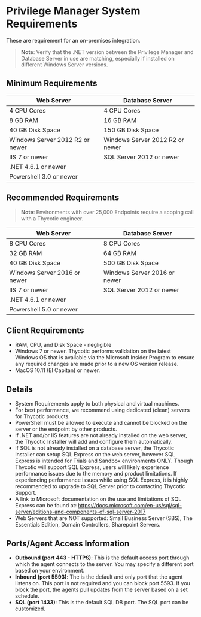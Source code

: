 [title]: # (System Requirements)
[tags]: # (ports,on-premises)
[priority]: # (1501)
# Privilege Manager System Requirements

These are requirement for an on-premises integration.

>**Note**: Verify that the .NET version between the Privilege Manager and Database Server in use are matching, especially if installed on different Windows Server versions.

## Minimum Requirements

| Web Server | Database Server |
| ----- | ----- |
| 4 CPU Cores | 4 CPU Cores |
| 8 GB RAM | 16 GB RAM |
| 40 GB Disk Space | 150 GB Disk Space |
| Windows Server 2012 R2 or newer | Windows Server 2012 R2 or newer |
| IIS 7 or newer | SQL Server 2012 or newer |
| .NET 4.6.1 or newer |  |
| Powershell 3.0 or newer |   |

## Recommended Requirements

>**Note**:
>Environments with over 25,000 Endpoints require a scoping call with a Thycotic engineer.

| Web Server | Database Server |
| ----- | ----- |
| 8 CPU Cores | 8 CPU Cores |
| 32 GB RAM | 64 GB RAM |
| 40 GB Disk Space | 500 GB Disk Space |
| Windows Server 2016 or newer | Windows Server 2016 or newer |
| IIS 7 or newer | SQL Server 2012 or newer |
| .NET 4.6.1 or newer | |  
| Powershell 5.0 or newer | |  

## Client Requirements

* RAM, CPU, and Disk Space - negligible
* Windows 7 or newer. Thycotic performs validation on the latest Windows OS that is available via the Microsoft Insider Program to ensure any required changes are made prior to a new OS version release.
* MacOS 10.11 (El Capitan) or newer.

## Details

* System Requirements apply to both physical and virtual machines.
* For best performance, we recommend using dedicated (clean) servers for Thycotic products.
* PowerShell must be allowed to execute and cannot be blocked on the server or the endpoint by other products.
* If .NET and/or IIS features are not already installed on the web server, the Thycotic Installer will add and configure them automatically.
* If SQL is not already installed on a database server, the Thycotic Installer can setup SQL Express on the web server, however SQL Express is intended for Trials and Sandbox environments ONLY. Though Thycotic will support SQL Express, users will likely experience performance issues due to the memory and product limitations. If experiencing performance issues while using SQL Express, it is highly recommended to upgrade to SQL Server prior to contacting Thycotic Support.
* A link to Microsoft documentation on the use and limitations of SQL Express can be found at: https://docs.microsoft.com/en-us/sql/sql-server/editions-and-components-of-sql-server-2017
* Web Servers that are NOT supported: Small Business Server (SBS), The Essentials Edition, Domain Controllers, Sharepoint Servers.

## Ports/Agent Access Information

* __Outbound (port 443 - HTTPS)__: This is the default access port through which the agent connects to the server. You may specify a different port based on your environment.
* __Inbound (port 5593)__: The is the default and only port that the agent listens on. This port is not required and you can block port 5593. If you block the port, the agents pull updates from the server based on a set schedule.
* __SQL (port 1433)__: This is the default SQL DB port. The SQL port can be customized.

<!--
For trial and POC environments (or production environments with less than 500 endpoints)	
Server requirements:  Windows Server (2012 or newer), can be used to host both IIS and SQL (SQL Express is acceptable for trial environments ONLY, but is NOT supported for troubleshooting assistance) [RAM = 16GB; CPU = 4 cores at 2.4GHz; Disk Space = 50GB]

Client specifications: [RAM = 50MB; CPU = Negligible; Disk Space = 15-30MB]

For production environments +500 endpoints	
Web Server requirements: Windows Server (2012 or newer) [Requirements range for 500-50,000 endpoints: RAM = 8-64GB; CPU = 4-8 cores at 2.4GHz; Disk Space = 10-40GB]

Database Server requirements: SQL Server 2008 SP2 or newer on a Windows Server 2012 or newer with a SQL database license installed (SQL Express is not recommended for Production environments) [Requirements range for 500-50,000 endpoints: RAM = 16-64GB; CPU = 4-8 cores at 2.4GHz; Disk Space = 150-500GB]

Windows endpoint requirements: Operating System must be Windows XP (>version 5.1) or newer. (See a complete list of Windows OS versions here); Required .NET 4.0 or higher installed 

Mac endpoint requirements: Operating System must be MacOS 10.11 (El Capitan) or newer. (See a complete list of Mac OS versions here)  

For detailed system requirements, please review this Thycotic Technical  Article: https://thycotic.force.com/support/s/article/System-Requirements-Privilege-Manager

Privilege Manager's estimated resource utilization on the endpoints	
Memory:

Core Agent Service uses between 30 and 60 MB
Application Control Service uses between 50 and 120 MB
If less resources are available on a computer the agent will use less memory.
CPU:

Core Agent 0.5% - Core Agent will poll the server periodically for policy updates. No impact on CPU performance
Application Control Service ranges from 0 to 5% CPU usage. It depends on how many processes are being launched. If no new processes are launched there is 0% CPU usage. When a new process spawns, there is a short spike of a couple hundred milliseconds of 5% CPU usage. If 1000’s of new processes are launched at the same time, the CPU spike will be higher and longer.
Start-up Times:

Negligible difference in boot-up time with our agent.
Service start-up time has been improved in v10.5.
-->
